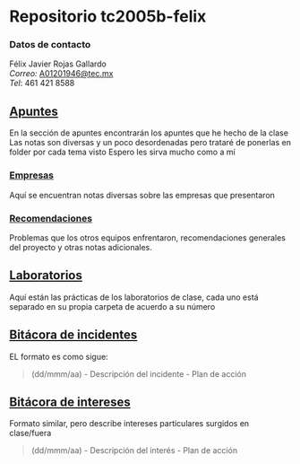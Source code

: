 # Repositorio tc2005b-felix

### Datos de contacto
Félix Javier Rojas Gallardo </br>
*Correo:* A01201946@tec.mx </br>
*Tel*: 461 421 8588 </br>

## [Apuntes](/Apuntes) 
En la sección de apuntes encontrarán los apuntes que he hecho de la clase
Las notas son diversas y un poco desordenadas pero trataré de ponerlas en folder por cada tema visto
Espero les sirva mucho como a mí
### [Empresas](/Apuntes/Empresas)
Aquí se encuentran notas diversas sobre las empresas que presentaron
### [Recomendaciones](/Apuntes/Recomendaciones)
Problemas que los otros equipos enfrentaron, recomendaciones generales del proyecto y otras notas adicionales.
## [Laboratorios](/Laboratorios)
Aquí están las prácticas de los laboratorios de clase, cada uno está separado en su propia carpeta de acuerdo a su número

## [Bitácora de incidentes](incidentes.md) 
EL formato es como sigue:
>(dd/mmm/aa) - Descripción del incidente - Plan de acción

## [Bitácora de intereses](itereses.md)
Formato similar, pero describe intereses particulares surgidos en clase/fuera
>(dd/mmm/aa) - Descripción del interés - Plan de acción
